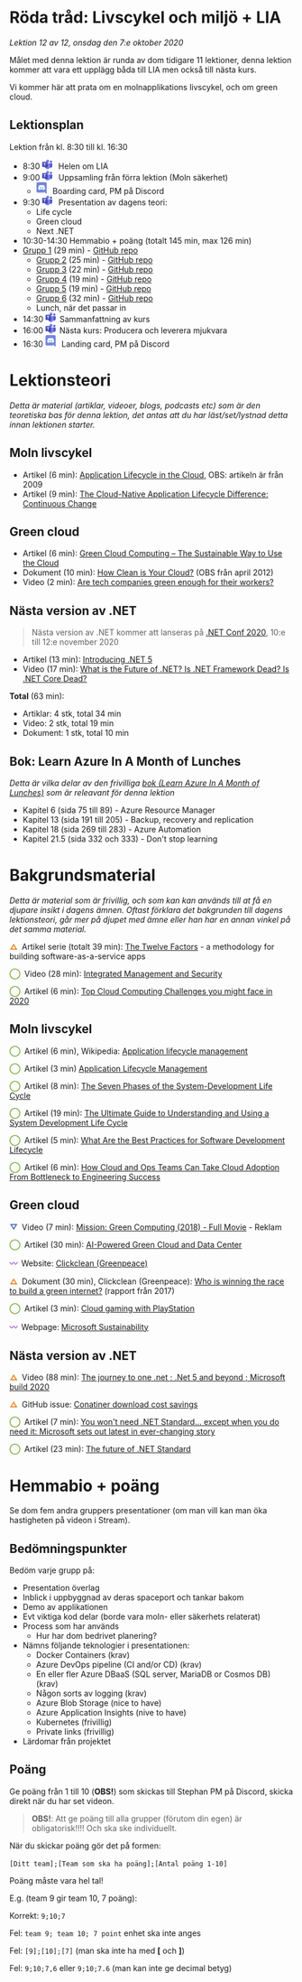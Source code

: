 # Röda tråd: Livscykel och miljö + LIA

*Lektion 12 av 12, onsdag den 7:e oktober 2020*

Målet med denna lektion är runda av dom tidigare 11 lektioner, denna lektion kommer att vara ett upplägg båda till LIA men också till nästa kurs.

Vi kommer här att prata om en molnapplikations livscykel, och om green cloud.

## Lektionsplan
Lektion från kl. 8:30 till kl. 16:30

* 8:30 <img style="margin-right:0.5em;" src="assets/images/teams18.png"  alt="Teams"/> Helen om LIA
* 9:00 <img style="margin-right:0.5em;" src="assets/images/teams18.png"  alt="Teams"/> Uppsamling från förra lektion (Moln säkerhet)
  * <img style="margin-right:0.5em;" src="assets/images/discord18.png" alt="Discord"/> Boarding card, PM på Discord
* 9:30 <img style="margin-right:0.5em;" src="assets/images/teams18.png"  alt="Teams"/> Presentation av dagens teori: 
  * Life cycle
  * Green cloud
  * Next .NET
* 10:30-14:30 Hemmabio + poäng (totalt 145 min, max 126 min)
* [Grupp 1](https://web.microsoftstream.com/video/38cbbfb8-2515-4ce7-b46f-8b5752a31759?channelId=9c4a5233-5f83-4454-818e-035023491078) (29 min) - [GitHub repo](https://github.com/PGBSNH19/spacepark-grupp-1-spacepark)
  * [Grupp 2](https://web.microsoftstream.com/video/079ed10d-4dc8-408d-bfea-16a3697ec9ad?channelId=9c4a5233-5f83-4454-818e-035023491078) (25 min) - [GitHub repo](https://github.com/PGBSNH19/spacepark-grupp-2-b02-b04)
  * [Grupp 3](https://web.microsoftstream.com/video/36ecf567-f67d-425f-ab2f-5334185f4d37?channelId=9c4a5233-5f83-4454-818e-035023491078) (22 min) - [GitHub repo](https://github.com/PGBSNH19/spacepark-grupp-3-spacepark)
  * [Grupp 4](https://web.microsoftstream.com/video/0fb5f302-528c-4a79-b16a-ccfe69de8839?channelId=9c4a5233-5f83-4454-818e-035023491078) (19 min) - [GitHub repo](https://github.com/PGBSNH19/spacepark-grupp-4)
  * [Grupp 5](https://web.microsoftstream.com/video/04eea312-302c-47d4-8d0c-11975341e263?channelId=9c4a5233-5f83-4454-818e-035023491078) (19 min) - [GitHub repo](https://github.com/PGBSNH19/spacepark-grupp-5-spacepark)  
  * [Grupp 6](https://web.microsoftstream.com/video/067c41e9-7b2d-4015-9134-fca5bb1a5fd7?channelId=9c4a5233-5f83-4454-818e-035023491078) (32 min) - [GitHub repo](https://github.com/PGBSNH19/spacepark-grupp-6-spacepark)
  * Lunch, när det passar in
* 14:30 <img style="margin-right:0.5em;" src="assets/images/teams18.png"  alt="Teams"/>Sammanfattning av kurs
* 16:00 <img style="margin-right:0.5em;" src="assets/images/teams18.png" alt="Teams"/>Nästa kurs: Producera och leverera mjukvara
* 16:30 <img style="margin-right:0.5em;" src="assets/images/discord18.png" alt="Discord"/> Landing card, PM på Discord

# Lektionsteori
*Detta är material (artiklar, videoer, blogs, podcasts etc) som är den teoretiska bas för denna lektion, det antas att du har läst/set/lystnad detta innan lektionen starter.*

## Moln livscykel 

* Artikel (6 min): [Application Lifecycle in the Cloud](https://gevaperry.typepad.com/main/2009/11/application-lifecycle-in-the-cloud.html), OBS: artikeln är från 2009
* Artikel (9 min): [The Cloud-Native Application Lifecycle Difference: Continuous Change](https://thenewstack.io/cloud-native-application-lifecycle-difference-continuous-change/)

## Green cloud

* Artikel (6 min): [Green Cloud Computing – The Sustainable Way to Use the Cloud](https://bigdataanalyticsnews.com/green-cloud-computing-sustainable-use/)
* Dokument (10 min): [How Clean  is Your Cloud?](https://storage.googleapis.com/planet4-international-stateless/2012/04/e7c8ff21-howcleanisyourcloud.pdf) (OBS från april 2012)
* Video (2 min): [Are tech companies green enough for their workers?](https://www.youtube.com/watch?v=F53dcBoTtww)

## Nästa version av .NET

> Nästa version av .NET kommer att lanseras på [.NET Conf 2020](https://www.dotnetconf.net/), 10:e till 12:e november 2020

* Artikel (13 min): [Introducing .NET 5](https://devblogs.microsoft.com/dotnet/introducing-net-5/)
* Video (17 min): [What is the Future of .NET? Is .NET Framework Dead? Is .NET Core Dead?](https://www.youtube.com/watch?v=ZwxWCiW5uO4)



**Total** (63 min):

- Artiklar: 4 stk, total 34 min
- Video: 2 stk, total 19 min
- Dokument: 1 stk, total 10 min

## Bok: Learn Azure In A Month of Lunches

*Detta är vilka delar av den frivilliga [bok (Learn Azure In A Month of Lunches)](info_learningmaterial.md) som är releavant för denna lektion*

* Kapitel 6 (sida 75 till 89) - Azure Resource Manager
* Kapitel 13 (sida 191 till 205) - Backup, recovery and replication
* Kapitel 18 (sida 269 till 283) - Azure Automation
* Kapitel 21.5 (sida 332 och 333) - Don't stop learning

# Bakgrundsmaterial

*Detta är material som är frivillig, och som kan kan används till at få en djupare insikt i dagens ämnen. Oftast förklara det bakgrunden till dagens lektionsteori, går mer på djupet med ämne eller han har en annan vinkel på det samma material.*

<span style="color:#E78E35; font-weight: 900; margin-right:0.5em;">&#9651;</span>Artikel serie (totalt 39 min): [The Twelve Factors](https://12factor.net/) \- a methodology for building software-as-a-service apps

<span style="color:#7EAE42; font-weight: 900; margin-right:0.5em;">&#9711;</span>Video (28 min): [Integrated Management and Security](https://www.youtube.com/watch?v=rpOMEa7MBqk)

<span style="color:#7EAE42; font-weight: 900; margin-right:0.5em;">&#9711;</span>Artikel (6 min): [Top Cloud Computing Challenges you might face in 2020](https://medium.com/cloud-management-insider/top-cloud-computing-challenges-you-might-face-in-2020-5dcb56ddcc21)

## Moln livscykel 

<span style="color:#7EAE42; font-weight: 900; margin-right:0.5em;">&#9711;</span>Artikel (6 min), Wikipedia: [Application lifecycle management](https://en.wikipedia.org/wiki/Application_lifecycle_management)

<span style="color:#7EAE42; font-weight: 900; margin-right:0.5em;">&#9711;</span>Artikel (3 min) [Application Lifecycle Management](https://apprenda.com/library/glossary/a-definition-of-application-lifecycle-management/)

<span style="color:#7EAE42; font-weight: 900; margin-right:0.5em;">&#9711;</span>Artikel (8 min): [The Seven Phases of the System-Development Life Cycle](https://www.innovativearchitects.com/KnowledgeCenter/basic-IT-systems/system-development-life-cycle.aspx)

<span style="color:#7EAE42; font-weight: 900; margin-right:0.5em;">&#9711;</span>Artikel (19 min): [The Ultimate Guide to Understanding and Using a System Development Life Cycle](https://www.smartsheet.com/system-development-life-cycle-guide)

<span style="color:#7EAE42; font-weight: 900; margin-right:0.5em;">&#9711;</span>Artikel (5 min): [What Are the Best Practices for Software Development Lifecycle](https://guru8.net/2019/04/what-are-the-best-practices-for-software-development-lifecycle/)

<span style="color:#7EAE42; font-weight: 900; margin-right:0.5em;">&#9711;</span>Artikel (6 min): [How Cloud and Ops Teams Can Take Cloud Adoption From Bottleneck to Engineering Success](https://medium.com/capital-one-tech/how-cloud-and-ops-teams-can-take-cloud-adoption-from-bottleneck-to-engineering-success-666d149db746)

## Green cloud

<span style="color:#5874B9; font-weight: 900; margin-right:0.5em;">&#9661;</span>Video (7 min): [Mission: Green Computing (2018) - Full Movie](https://www.youtube.com/watch?v=LlSUzlKUVMU) - Reklam

<span style="color:#7EAE42; font-weight: 900; margin-right:0.5em;">&#9711;</span>Artikel (30 min): [AI-Powered Green Cloud and Data Center](https://ieeexplore.ieee.org/document/8584429)

<span style="color:#9F58B9; font-weight: 900; margin-right:0.5em;">&#12336;</span>Website: [Clickclean (Greenpeace)](http://www.clickclean.org/international/en/)

<span style="color:#E78E35; font-weight: 900; margin-right:0.5em;">&#9651;</span>Dokument (30 min), Clickclean (Greenpeace): [Who is winning the race to build a green internet?](http://www.clickclean.org/downloads/ClickClean2016%20HiRes.pdf) (rapport från 2017)

<span style="color:#7EAE42; font-weight: 900; margin-right:0.5em;">&#9711;</span>Artikel (3 min): [Cloud gaming with PlayStation](https://www.scmp.com/abacus/games/article/3103488/cloud-gaming-playstation-titles-generates-more-carbon-emissions)

<span style="color:#9F58B9; font-weight: 900; margin-right:0.5em;">&#12336;</span>Webpage: [Microsoft Sustainability](https://www.microsoft.com/en-us/sustainability/)

## Nästa version av .NET

<span style="color:#E78E35; font-weight: 900; margin-right:0.5em;">&#9651;</span>Video (88 min): [The journey to one .net ; .Net 5 and beyond ; Microsoft build 2020](https://www.youtube.com/watch?v=oyF6RGKlvi8)

<span style="color:#E78E35; font-weight: 900; margin-right:0.5em;">&#9651;</span>GitHub issue: [Conatiner download cost savings](https://github.com/dotnet/dotnet-docker/issues/1814#issuecomment-625294750)

<span style="color:#7EAE42; font-weight: 900; margin-right:0.5em;">&#9711;</span>Artikel (7 min): [You won't need .NET Standard... except when you do need it: Microsoft sets out latest in ever-changing story](https://www.theregister.com/2020/09/16/no_more_net_standard_microsoft/)

<span style="color:#7EAE42; font-weight: 900; margin-right:0.5em;">&#9711;</span>Artikel (23 min): [The future of .NET Standard](https://devblogs.microsoft.com/dotnet/the-future-of-net-standard/)


# Hemmabio + poäng

Se dom fem andra gruppers presentationer (om man vill kan man öka hastigheten på videon i Stream).

## Bedömningspunkter

Bedöm varje grupp på:

* Presentation överlag
* Inblick i uppbyggnad av deras spaceport och tankar bakom
* Demo av applikationen
* Evt viktiga kod delar (borde vara moln- eller säkerhets relaterat)
* Process som har används
  * Hur har dom bedrivet planering?
* Nämns följande teknologier i presentationen:
  * Docker Containers (krav)
  * Azure DevOps pipeline (CI and/or CD) (krav)
  * En eller fler Azure DBaaS (SQL server, MariaDB or Cosmos DB) (krav)
  * Någon sorts av logging (krav)
  * Azure Blob Storage (nice to have)
  * Azure Application Insights (nive to have)
  * Kubernetes (frivillig)
  * Private links (frivillig)
* Lärdomar från projektet

## Poäng

Ge poäng från 1 till 10 (**OBS!**) som skickas till Stephan PM på Discord, skicka direkt när du har set videon.

> **OBS!**: Att ge poäng till alla grupper (förutom din egen) är obligatorisk!!!! Och ska ske individuellt.

När du skickar poäng gör det på formen:

`[Ditt team];[Team som ska ha poäng];[Antal poäng 1-10]`

Poäng måste vara hel tal!

E.g. (team 9 gir team 10, 7 poäng):

Korrekt: `9;10;7`

Fel: `team 9; team 10; 7 point` enhet ska inte anges

Fel: `[9];[10];[7]` (man ska inte ha med **[** och **]**)

Fel: `9;10;7,6` eller `9;10;7.6` (man kan inte ge decimal betyg)